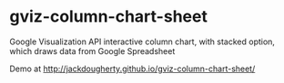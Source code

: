 gviz-column-chart-sheet
=======================

Google Visualization API interactive column chart, with stacked option, which draws data from Google Spreadsheet

Demo at http://jackdougherty.github.io/gviz-column-chart-sheet/
